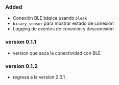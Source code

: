 ### Added
- Conexión BLE básica usando `bleak`
- `binary_sensor` para mostrar estado de conexión
- Logging de eventos de conexión y desconexión

### version 0.1.1
- version que saca la conectividad con BLE

### version 0.1.2
- regresa a la version 0.0.1

